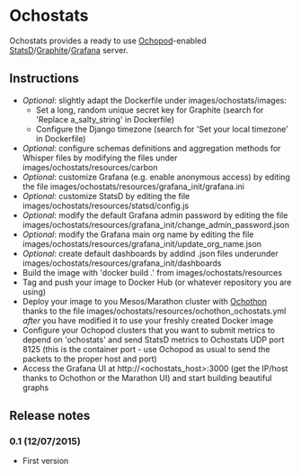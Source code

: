 # Ochostats

Ochostats provides a ready to use <a href="https://github.com/autodesk-cloud/ochopod" target="_blank">Ochopod</a>-enabled <a href="https://github.com/etsy/statsd" target="_blank">StatsD</a>/<a href="http://graphite.readthedocs.org" target="_blank">Graphite</a>/<a href="http://grafana.org" target="_blank">Grafana</a> server.

## Instructions

- *Optional*: slightly adapt the Dockerfile under images/ochostats/images:
  - Set a long, random unique secret key for Graphite (search for 'Replace a_salty_string' in Dockerfile)
  - Configure the Django timezone (search for 'Set your local timezone' in Dockerfile) 
- *Optional*: configure schemas definitions and aggregation methods for Whisper files by modifying the files under images/ochostats/resources/carbon
- *Optional*: customize Grafana (e.g. enable anonymous access) by editing the file images/ochostats/resources/grafana_init/grafana.ini
- *Optional*: customize StatsD by editing the file images/ochostats/resources/statsd/config.js
- *Optional*: modify the default Grafana admin password by editing the file images/ochostats/resources/grafana_init/change_admin_password.json
- *Optional*: modify the Grafana main org name by editing the file images/ochostats/resources/grafana_init/update_org_name.json
- *Optional*: create default dashboards by addind .json files underunder images/ochostats/resources/grafana_init/dashboards
- Build the image with 'docker build .' from images/ochostats/resources
- Tag and push your image to Docker Hub (or whatever repository you are using)
- Deploy your image to you Mesos/Marathon cluster with <a href="https://github.com/autodesk-cloud/ochothon" target="_blank">Ochothon</a> thanks to the file images/ochostats/resources/ochothon_ochostats.yml *after* you have modified it to use your freshly created Docker image
- Configure your Ochopod clusters that you want to submit metrics to depend on 'ochostats' and send StatsD metrics to Ochostats UDP port 8125 (this is the container port - use Ochopod as usual to send the packets to the proper host and port)
- Access the Grafana UI at http://&lt;ochostats_host&gt;:3000 (get the IP/host thanks to Ochothon or the Marathon UI) and start building beautiful graphs
  
## Release notes

### 0.1 (12/07/2015)
- First version